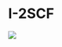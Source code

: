 # I-2SCF
<img src="https://capsule-render.vercel.app/api?type=waving&color=auto&height=200&section=header&text=Inter-%20and%20Intra-Layer%20Split%20Computing&fontSize=30" />
